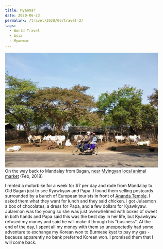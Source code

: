 ```yaml
---
title: Myanmar
date: 2020-06-23
permalink: /travel/2020/06/travel-2/
tags:
  - World Travel
  - Asia
  - Myanmar
---
```


![](/photograph/myanmar.bagan1.png)
On the way back to Mandalay from Bagan, [near Myingyan local animal market](https://goo.gl/maps/QLafEiSzY5xecfb16) (Feb, 2018)

I rented a motorbike for a week for $7 per day and rode from Mandalay to Old Bagan just to see Kyawkyaw and Papa. I found them selling postcards surrounded by a bunch of European tourists in front of [Ananda Temple](https://goo.gl/maps/dRcwnKJy7Q9Fg9kG7). I asked them what they want for lunch and they said chicken. I got Julaemon a box of chocolates, a dress for Papa, and a few dollars for Kyawkyaw. Julaemon was too young so she was just overwhelmed with boxes of sweet in both hands and Papa said this was the best day in her life, but Kyawkyaw refused my money and said he will make it through his "business". At the end of the day, I spent all my money with them so unexpectedly had some adventure to exchange my Korean won to Burmese kyat to pay my gas - because apparently no bank preferred Korean won. I promised them that I will come back. 

